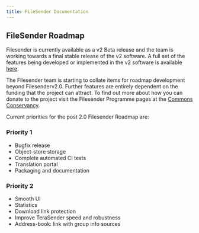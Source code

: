 ```yaml
---
title: FileSender Documentation
---
```


## FileSender Roadmap 

  

Filesender is currently available as a v2 Beta release and the team is working towards a final stable release of the v2 software.  A full set of the features being developed or implemented in the v2 software is available [here](http://docs.filesender.org/v2.0/). 

The Filesender team is starting to collate items for roadmap development beyond Filesenderv2.0. Further features are entirely dependent on the funding that the project can attract.  To find out more about how you can donate to the project visit the Filesender Programme pages at the [Commons Conservancy](https://commonsconservancy.org/programmes/). 

Current priorities for the post 2.0 Filesender Roadmap are:

### Priority 1

* Bugfix release
* Object-store storage
* Complete automated CI tests
* Translation portal
* Packaging and documentation


### Priority 2

* Smooth UI
* Statistics
* Download link protection
* Improve TeraSender speed and robustness
* Address-book: link with group info sources


